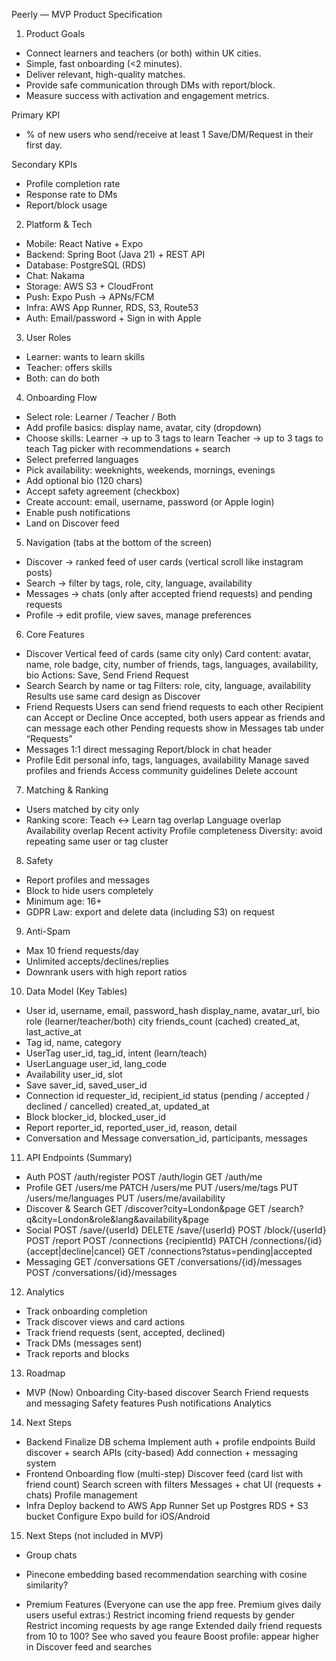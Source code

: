 Peerly — MVP Product Specification

1. Product Goals
- Connect learners and teachers (or both) within UK cities.
- Simple, fast onboarding (<2 minutes).
- Deliver relevant, high-quality matches.
- Provide safe communication through DMs with report/block.
- Measure success with activation and engagement metrics.

Primary KPI
- % of new users who send/receive at least 1 Save/DM/Request in their first day.

Secondary KPIs
- Profile completion rate
- Response rate to DMs
- Report/block usage

2. Platform & Tech
- Mobile: React Native + Expo
- Backend: Spring Boot (Java 21) + REST API
- Database: PostgreSQL (RDS)
- Chat: Nakama
- Storage: AWS S3 + CloudFront
- Push: Expo Push → APNs/FCM
- Infra: AWS App Runner, RDS, S3, Route53
- Auth: Email/password + Sign in with Apple

3. User Roles
- Learner: wants to learn skills
- Teacher: offers skills
- Both: can do both

4. Onboarding Flow
- Select role: Learner / Teacher / Both
- Add profile basics: display name, avatar, city (dropdown)
- Choose skills:
    Learner → up to 3 tags to learn
    Teacher → up to 3 tags to teach
    Tag picker with recommendations + search
- Select preferred languages
- Pick availability: weeknights, weekends, mornings, evenings
- Add optional bio (120 chars)
- Accept safety agreement (checkbox)
- Create account: email, username, password (or Apple login)
- Enable push notifications
- Land on Discover feed

5. Navigation (tabs at the bottom of the screen)
- Discover → ranked feed of user cards (vertical scroll like instagram posts)
- Search → filter by tags, role, city, language, availability
- Messages → chats (only after accepted friend requests) and pending requests
- Profile → edit profile, view saves, manage preferences

6. Core Features
- Discover
    Vertical feed of cards (same city only)
    Card content: avatar, name, role badge, city, number of friends, tags, languages, availability, bio
    Actions: Save, Send Friend Request
- Search
    Search by name or tag
    Filters: role, city, language, availability
    Results use same card design as Discover
- Friend Requests
    Users can send friend requests to each other
    Recipient can Accept or Decline
    Once accepted, both users appear as friends and can message each other
    Pending requests show in Messages tab under “Requests”
- Messages
    1:1 direct messaging
    Report/block in chat header
- Profile
    Edit personal info, tags, languages, availability
    Manage saved profiles and friends
    Access community guidelines
    Delete account

7. Matching & Ranking
- Users matched by city only
- Ranking score:
    Teach <-> Learn tag overlap
    Language overlap
    Availability overlap
    Recent activity
    Profile completeness
    Diversity: avoid repeating same user or tag cluster

8. Safety
- Report profiles and messages
- Block to hide users completely
- Minimum age: 16+
- GDPR Law: export and delete data (including S3) on request

9. Anti-Spam
- Max 10 friend requests/day
- Unlimited accepts/declines/replies
- Downrank users with high report ratios

10. Data Model (Key Tables)
- User
    id, username, email, password_hash
    display_name, avatar_url, bio
    role (learner/teacher/both)
    city
    friends_count (cached)
    created_at, last_active_at
- Tag
    id, name, category
- UserTag
    user_id, tag_id, intent (learn/teach)
- UserLanguage
user_id, lang_code
- Availability
    user_id, slot
- Save
    saver_id, saved_user_id
- Connection
    id
    requester_id, recipient_id
    status (pending / accepted / declined / cancelled)
    created_at, updated_at
- Block
    blocker_id, blocked_user_id
- Report
    reporter_id, reported_user_id, reason, detail
- Conversation and Message
    conversation_id, participants, messages

11. API Endpoints (Summary)
- Auth
    POST /auth/register
    POST /auth/login
    GET /auth/me
- Profile
    GET /users/me
    PATCH /users/me
    PUT /users/me/tags
    PUT /users/me/languages
    PUT /users/me/availability
- Discover & Search
    GET /discover?city=London&page
    GET /search?q&city=London&role&lang&availability&page
- Social
    POST /save/{userId}
    DELETE /save/{userId}
    POST /block/{userId}
    POST /report
    POST /connections {recipientId}
    PATCH /connections/{id} {accept|decline|cancel}
    GET /connections?status=pending|accepted
- Messaging
    GET /conversations
    GET /conversations/{id}/messages
    POST /conversations/{id}/messages

12. Analytics
- Track onboarding completion
- Track discover views and card actions
- Track friend requests (sent, accepted, declined)
- Track DMs (messages sent)
- Track reports and blocks

13. Roadmap
- MVP (Now)
    Onboarding
    City-based discover
    Search
    Friend requests and messaging
    Safety features 
    Push notifications
    Analytics

14. Next Steps
- Backend
    Finalize DB schema
    Implement auth + profile endpoints
    Build discover + search APIs (city-based)
    Add connection + messaging system
- Frontend
    Onboarding flow (multi-step)
    Discover feed (card list with friend count)
    Search screen with filters
    Messages + chat UI (requests + chats)
    Profile management
- Infra
    Deploy backend to AWS App Runner
    Set up Postgres RDS + S3 bucket
    Configure Expo build for iOS/Android

15. Next Steps (not included in MVP)
- Group chats
- Pinecone embedding based recommendation searching with cosine similarity?

- Premium Features (Everyone can use the app free. Premium gives daily users useful extras:)
    Restrict incoming friend requests by gender
    Restrict incoming requests by age range 
    Extended daily friend requests from 10 to 100?
    See who saved you feaure 
    Boost profile: appear higher in Discover feed and searches